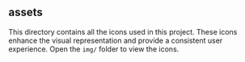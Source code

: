## assets

This directory contains all the icons used in this project. These icons enhance the visual representation and provide a consistent user experience. Open the `img/` folder to view the icons.